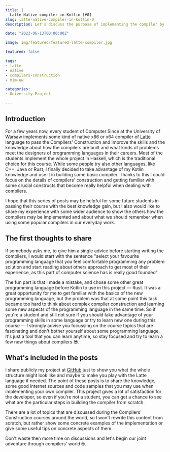 ```yaml
---
title: |
  Latte Native compiler in Kotlin [#0]
slug: latte-native-compiler-in-kotlin-0
description: Let's discuss the purpose of implementing the compiler by ourselves and trying to understand the insights from Compilers Construction.

date: "2023-06-13T00:00:00Z"

image: img/featured/featured-latte-compiler.jpg

featured: false

tags:
- latte
- native
- compilers-construction
- mim-uw

categories:
- University Project

---
```


## Introduction

For a few years now, every student of Computer Since at the University of Warsaw implements some kind of native x86 or
x64 compiler of [Latte](https://latte-lang.org/) language to pass the Compilers' Construction and improve the skills and
the knowledge about how the compilers are built and what kinds of problems meet the designers of programming languages
in their careers. Most of the students implement the whole project in Haskell, which is the traditional choice for this
course. While some people try also other languages, like C++, Java or Rust, I finally decided to take advantage of
my Kotlin knowledge and use it in building some basic compiler. Thanks to this I could focus on the details of compilers'
construction and getting familiar with some crucial constructs that become really helpful when dealing with compilers.

I hope that this series of posts may be helpful for some future students in passing their course with the best knowledge
gain, but I also would like to share my experience with some wider audience to show the others how the compilers may
be implemented and about what we should remember when using some popular compilers in our everyday work.

## The first thoughts to share

If somebody asks me, to give him a single advice before starting writing the compilers, I would start with the
sentence "select your favourite programming language that you feel comfortable programming any problem solution and
start reading about others approach to get most of their experience, as this part of computer science has is really
good founded".

The fun part is that I made a mistake, and chose some other great programming language before Kotlin to use in this
project — Rust.
It was a great opportunity for me to get familiar with the basics of the new programming language, but
the problem was that at some point this task became too hard to think about complex compiler construction and learning
some new aspects of the programming language in the same time.
So if you're a student and still not sure if you
should take advantage of your programming skills in some language or try to learn new one during this course — I
strongly advise you focussing on the course topics that are fascinating and don't bother yourself about some
programming language. It's just a tool that you can learn anytime, so stay focused and try to learn a few new
things about compilers 😎.

## What's included in the posts

I share publicly my project at [GitHub](https://github.com/avan1235/latte-compiler) just to show you what the whole
structure might look like and maybe to make you play with the Latte language if needed. The point of these posts
is to share the knowledge, some good internet sources and code samples that you may use when implementing your own
compiler. This project gives a lot of satisfaction for the developer, so even if you're not a student, you can get a
chance to see what are the particular steps in building the compiler from scratch.

There are a lot of topics that are discussed during the Compilers' Construction courses around the world, so
I won't rewrite this content from scratch, but rather show some concrete examples of the implementation or give some
useful tips on concrete aspects of them.

Don't waste then more time on discussions and let's begin our joint adventure through compilers' world 🤓.
